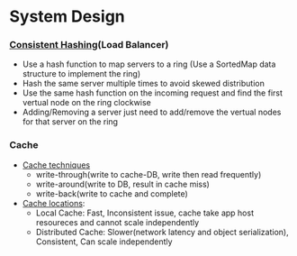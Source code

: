 # System Design

### [Consistent Hashing](https://www.acodersjourney.com/system-design-interview-consistent-hashing/)(Load Balancer)
  - Use a hash function to map servers to a ring (Use a SortedMap data structure to implement the ring)
  - Hash the same server multiple times to avoid skewed distribution
  - Use the same hash function on the incoming request and find the first vertual node on the ring clockwise
  - Adding/Removing a server just need to add/remove the vertual nodes for that server on the ring
  
### Cache
  - [Cache techniques](https://www.computerweekly.com/feature/Write-through-write-around-write-back-Cache-explained)
    - write-through(write to cache-DB, write then read frequently)
    - write-around(write to DB, result in cache miss)
    - write-back(write to cache and complete)
  - [Cache locations](https://dzone.com/articles/process-caching-vs-distributed):
    - Local Cache: Fast, Inconsistent issue, cache take app host resoureces and cannot scale independently
    - Distributed Cache: Slower(network latency and object serialization), Consistent, Can scale independently
